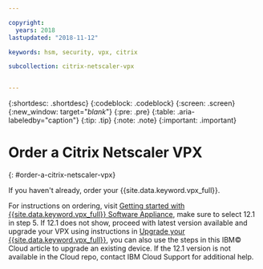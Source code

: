 ```yaml
---

copyright:
  years: 2018
lastupdated: "2018-11-12"

keywords: hsm, security, vpx, citrix

subcollection: citrix-netscaler-vpx


---
```


{:shortdesc: .shortdesc}
{:codeblock: .codeblock}
{:screen: .screen}
{:new_window: target="_blank_"}
{:pre: .pre}
{:table: .aria-labeledby="caption"}
{:tip: .tip}
{:note: .note}
{:important: .important}

# Order a Citrix Netscaler VPX
{: #order-a-citrix-netscaler-vpx}

If you haven't already, order your {{site.data.keyword.vpx_full}}.

For instructions on ordering, visit [Getting started with {{site.data.keyword.vpx_full}} Software Appliance](/docs/infrastructure/citrix-netscaler-vpx?topic=citrix-netscaler-vpx-getting-started-with-citrix-netscaler-vpx-software-appliance), make sure to select 12.1 in step 5. If 12.1 does not show, proceed with latest version available and upgrade your VPX using instructions in
[Upgrade your {{site.data.keyword.vpx_full}}](/docs/infrastructure/citrix-netscaler-vpx?topic=citrix-netscaler-vpx-upgrading-your-citrix-netscaler-vpx), you can also use the steps in this IBM© Cloud article to upgrade an existing device. If the 12.1 version is not available in the Cloud repo, contact IBM Cloud Support for additional help.
